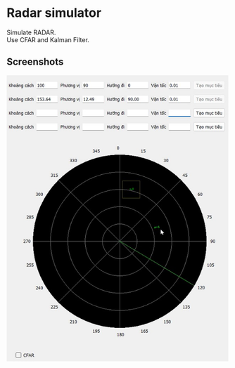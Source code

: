 # Radar simulator

Simulate RADAR.  
Use CFAR and Kalman Filter.

## Screenshots

![img](screenshots/Screenshot%202023-01-01%20172218.jpg)